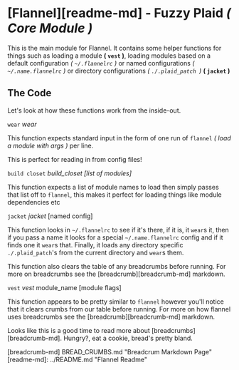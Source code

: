 # [Flannel][readme-md] - Fuzzy Plaid *( Core Module )*

This is the main module for Flannel. It contains some helper functions for things such as loading a module **( `vest` )**, loading modules based on a default configuration *( `~/.flannelrc` )* or named configurations *( `~/.name.flannelrc` )* or directory configurations *( `./.plaid_patch `)* **( `jacket` )**

## The Code

Let's look at how these functions work from the inside-out.

`wear` *wear <stdin>*

  This function expects standard input in the form of one run of `flannel` *( load a module with args )* per line.

  This is perfect for reading in from config files!

`build closet` *build_closet [list of modules]*
  
  This function expects a list of module names to load then simply passes that list off to `flannel`, this makes it perfect for loading things like module dependencies etc

`jacket` *jacket* [named config]

  This function looks in `~/.flannelrc` to see if it's there, if it is, it `wear`s it, then if you pass a name it looks for a special `~/.name.flannelrc` config and if it finds one it `wear`s that. Finally, it loads any directory specific `./.plaid_patch`'s from the current directory and `wear`s them.

  This function also clears the table of any breadcrumbs before running. For more on breadcrumbs see the [breadcrumb][breadcrumb-md] markdown.

`vest` *vest* module_name [module flags]
  
  This function appears to be pretty similar to `flannel` however you'll notice that it clears crumbs from our table before running. For more on how flannel uses breadcrumbs see the [breadcrumb][breadcrumb-md] markdown.

Looks like this is a good time to read more about [breadcrumbs][breadcrumb-md]. Hungry?, eat a cookie, bread's pretty bland.

[breadcrumb-md] BREAD_CRUMBS.md "Breadcrum Markdown Page"
[readme-md]: ../README.md "Flannel Readme"